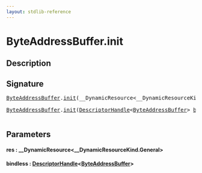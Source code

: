 ```yaml
---
layout: stdlib-reference
---
```


# ByteAddressBuffer\.init

## Description





## Signature 

<pre>
<a href="../types/byteaddressbuffer-04b/index.html" class="code_type">ByteAddressBuffer</a>.<a href="init.html">init</a>(__DynamicResource&lt;__DynamicResourceKind.General&gt; <a href="init.html#decl-res" class="code_param">res</a>);

<a href="../types/byteaddressbuffer-04b/index.html" class="code_type">ByteAddressBuffer</a>.<a href="init.html">init</a>(<a href="../types/descriptorhandle-0a/index.html" class="code_type">DescriptorHandle</a>&lt;<a href="../types/byteaddressbuffer-04b/index.html" class="code_type">ByteAddressBuffer</a>&gt; <a href="init.html#decl-bindless" class="code_param">bindless</a>);

</pre>

## Parameters

####  <a id="decl-res"></a>res  : \_\_DynamicResource\<\_\_DynamicResourceKind\.General\>
####  <a id="decl-bindless"></a>bindless  : [DescriptorHandle](../types/descriptorhandle-0a/index.html)\<[ByteAddressBuffer](../types/byteaddressbuffer-04b/index.html)\>

